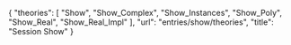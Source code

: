 {
    "theories": [
        "Show",
        "Show_Complex",
        "Show_Instances",
        "Show_Poly",
        "Show_Real",
        "Show_Real_Impl"
    ],
    "url": "entries/show/theories",
    "title": "Session Show"
}